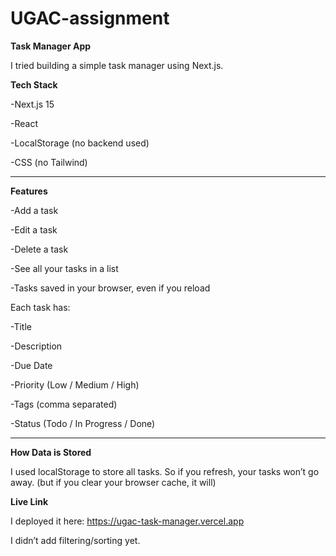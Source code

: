 # UGAC-assignment
**Task Manager App**

I tried building a simple task manager using Next.js. 

**Tech Stack**

-Next.js 15

-React

-LocalStorage (no backend used)

-CSS (no Tailwind)

---

**Features**

-Add a task 

-Edit a task

-Delete a task

-See all your tasks in a list

-Tasks saved in your browser, even if you reload 

Each task has:

-Title

-Description

-Due Date

-Priority (Low / Medium / High)

-Tags (comma separated)

-Status (Todo / In Progress / Done)


---

**How Data is Stored**

I used localStorage to store all tasks. So if you refresh, your tasks won’t go away.
(but if you clear your browser cache, it will)


**Live Link**

I deployed it here:
https://ugac-task-manager.vercel.app

I didn’t add filtering/sorting yet.
